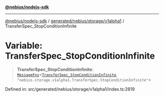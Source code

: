 [**@nebius/nodejs-sdk**](../../../../../README.md)

---

[@nebius/nodejs-sdk](../../../../../README.md) / [generated/nebius/storage/v1alpha1](../README.md) / TransferSpec_StopConditionInfinite

# Variable: TransferSpec_StopConditionInfinite

> **TransferSpec_StopConditionInfinite**: [`MessageFns`](../../../../../runtime/protos/core/interfaces/MessageFns.md)\<[`TransferSpec_StopConditionInfinite`](../interfaces/TransferSpec_StopConditionInfinite.md), `"nebius.storage.v1alpha1.TransferSpec.StopConditionInfinite"`\>

Defined in: src/generated/nebius/storage/v1alpha1/index.ts:2819

